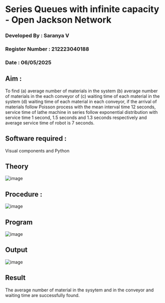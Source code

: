 # Series Queues with infinite capacity - Open Jackson Network

### Developed By : Saranya V
### Register Number : 212223040188
### Date : 06/05/2025
## Aim :
To find (a) average number of materials in the system (b) average number of materials in the each conveyor of (c) waiting time of each material in the system (d) waiting time of each material in each conveyor, if the arrival  of materials follow Poisson process with the mean interval time 12 seconds, service time of  lathe machine in series follow exponential distribution  with service time  1 second, 1.5 seconds and 1.3 seconds respectively and average service time of robot is 7 seconds.

## Software required :
Visual components and Python

## Theory

![image](https://user-images.githubusercontent.com/103921593/203239736-7b81f599-71a8-4ae7-b63e-5d98acd9ea54.png)


## Procedure :

![image](https://user-images.githubusercontent.com/103921593/203239789-bc870dce-6727-487b-a0e2-4fc3f5114889.png)

## Program

![image](https://github.com/user-attachments/assets/d794199f-c514-455d-86dc-d9da10a2a262)

## Output
![image](https://github.com/user-attachments/assets/caf36d63-c948-43df-babf-9e32c62b94d5)


## Result
The average number of material in the sysytem and in the conveyor and waiting time are successfully found.
